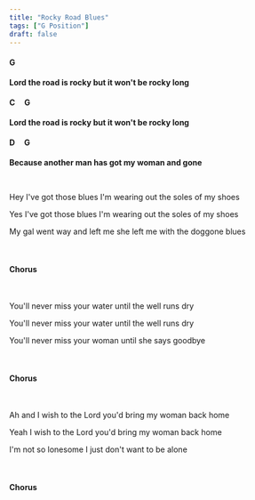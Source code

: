 ```yaml
---
title: "Rocky Road Blues"
tags: ["G Position"]
draft: false
---
```


#### G
**Lord the road is rocky but it won't be rocky long**
#### C &nbsp;&nbsp;&nbsp; G
**Lord the road is rocky but it won't be rocky long**
#### D &nbsp;&nbsp;&nbsp; G
**Because another man has got my woman and gone**

<br>

Hey I've got those blues I'm wearing out the soles of my shoes

Yes I've got those blues I'm wearing out the soles of my shoes

My gal went way and left me she left me with the doggone blues

<br>

#### Chorus

<br>

You'll never miss your water until the well runs dry

You'll never miss your water until the well runs dry

You'll never miss your woman until she says goodbye

<br>

#### Chorus

<br>

Ah and I wish to the Lord you'd bring my woman back home

Yeah I wish to the Lord you'd bring my woman back home

I'm not so lonesome I just don't want to be alone

<br>

#### Chorus